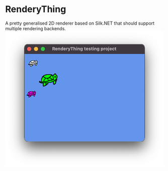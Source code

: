 # RenderyThing
A pretty generalised 2D renderer based on Silk.NET that should support multiple rendering backends.
![Screenshot](ss.png)